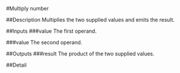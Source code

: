 #Multiply number

##Description
Multiplies the two supplied values and emits the result.

##Inputs
###value
The first operand.

###value
The second operand.

##Outputs
###result
The product of the two supplied values.

##Detail

